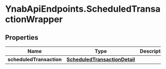 # YnabApiEndpoints.ScheduledTransactionWrapper

## Properties
Name | Type | Description | Notes
------------ | ------------- | ------------- | -------------
**scheduledTransaction** | [**ScheduledTransactionDetail**](ScheduledTransactionDetail.md) |  | 


